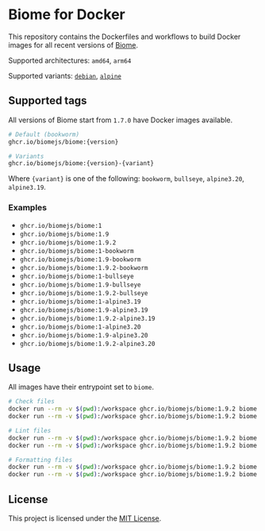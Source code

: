 # Biome for Docker

This repository contains the Dockerfiles and workflows to build Docker images
for all recent versions of [Biome](https://github.com/biomejs/biome).

Supported architectures: `amd64`, `arm64`

Supported variants: [`debian`](docker/debian.Dockerfile), [`alpine`](docker/alpine.Dockerfile)

## Supported tags

All versions of Biome start from `1.7.0` have Docker images available.

```sh
# Default (bookworm)
ghcr.io/biomejs/biome:{version}

# Variants
ghcr.io/biomejs/biome:{version}-{variant}
```

Where `{variant}` is one of the following: `bookworm`, `bullseye`, `alpine3.20`, `alpine3.19`.

### Examples
- `ghcr.io/biomejs/biome:1`
- `ghcr.io/biomejs/biome:1.9`
- `ghcr.io/biomejs/biome:1.9.2`
- `ghcr.io/biomejs/biome:1-bookworm`
- `ghcr.io/biomejs/biome:1.9-bookworm`
- `ghcr.io/biomejs/biome:1.9.2-bookworm`
- `ghcr.io/biomejs/biome:1-bullseye`
- `ghcr.io/biomejs/biome:1.9-bullseye`
- `ghcr.io/biomejs/biome:1.9.2-bullseye`
- `ghcr.io/biomejs/biome:1-alpine3.19`
- `ghcr.io/biomejs/biome:1.9-alpine3.19`
- `ghcr.io/biomejs/biome:1.9.2-alpine3.19`
- `ghcr.io/biomejs/biome:1-alpine3.20`
- `ghcr.io/biomejs/biome:1.9-alpine3.20`
- `ghcr.io/biomejs/biome:1.9.2-alpine3.20`

## Usage

All images have their entrypoint set to `biome`.

```sh
# Check files
docker run --rm -v $(pwd):/workspace ghcr.io/biomejs/biome:1.9.2 biome check
docker run --rm -v $(pwd):/workspace ghcr.io/biomejs/biome:1.9.2 biome check --write

# Lint files
docker run --rm -v $(pwd):/workspace ghcr.io/biomejs/biome:1.9.2 biome lint
docker run --rm -v $(pwd):/workspace ghcr.io/biomejs/biome:1.9.2 biome lint --write

# Formatting files
docker run --rm -v $(pwd):/workspace ghcr.io/biomejs/biome:1.9.2 biome format
docker run --rm -v $(pwd):/workspace ghcr.io/biomejs/biome:1.9.2 biome format --write
```

## License

This project is licensed under the [MIT License](LICENSE.md).